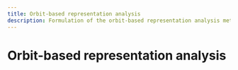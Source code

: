 ```yaml
---
title: Orbit-based representation analysis
description: Formulation of the orbit-based representation analysis method
---
```


# Orbit-based representation analysis
